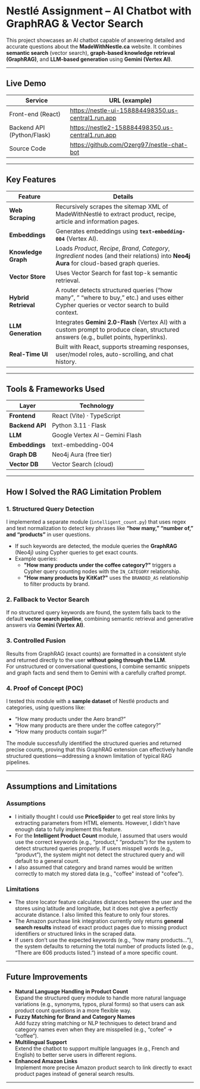 # Nestlé Assignment – AI Chatbot with GraphRAG & Vector Search

This project showcases an AI chatbot capable of answering detailed and accurate questions about the **MadeWithNestle.ca** website. It combines **semantic search** (vector search), **graph-based knowledge retrieval (GraphRAG)**, and **LLM-based generation** using **Gemini (Vertex AI)**.

---

## Live Demo

| Service | URL (example) |
|---------|------------------|
| Front-end (React) | <https://nestle-ui-158884498350.us-central1.run.app> |
| Backend API (Python/Flask) | <https://nestle2-158884498350.us-central1.run.app> |
| Source Code | <https://github.com/Ozerg97/nestle-chat-bot> |

---

## Key Features

| Feature | Details |
|---------|---------|
| **Web Scraping** | Recursively scrapes the sitemap XML of MadeWithNestlé to extract product, recipe, article and information pages. |
| **Embeddings** | Generates embeddings using **`text-embedding-004`** (Vertex AI). |
| **Knowledge Graph** | Loads *Product*, *Recipe*, *Brand*, *Category*, *Ingredient* nodes (and their relations) into **Neo4j Aura** for cloud-based graph queries. |
| **Vector Store** | Uses Vector Search for fast top-k semantic retrieval. |
| **Hybrid Retrieval** | A router detects structured queries (“how many”, ” “where to buy,” etc.) and uses either Cypher queries or vector search to build context. |
| **LLM Generation** | Integrates **Gemini 2.0-Flash** (Vertex AI) with a custom prompt to produce clean, structured answers (e.g., bullet points, hyperlinks). |
| **Real-Time UI** | Built with React, supports streaming responses, user/model roles, auto-scrolling, and chat history. |

---

## Tools & Frameworks Used

| Layer | Technology |
|-------|------------|
| **Frontend** | React (Vite) · TypeScript |
| **Backend API** | Python 3.11 · Flask  |
| **LLM** | Google Vertex AI – Gemini Flash |
| **Embeddings** | text-embedding-004 |
| **Graph DB** | Neo4j Aura (free tier) |
| **Vector DB** | Vector Search (cloud) |

---

## How I Solved the **RAG Limitation Problem**

### 1. Structured Query Detection
I implemented a separate module (`intelligent_count.py`) that uses regex and text normalization to detect key phrases like **“how many,” “number of,” and “products”** in user questions.  
- If such keywords are detected, the module queries the **GraphRAG** (Neo4j) using Cypher queries to get exact counts.  
- Example queries:
  - **"How many products under the coffee category?"** triggers a Cypher query counting nodes with the `IN_CATEGORY` relationship.
  - **"How many products by KitKat?"** uses the `BRANDED_AS` relationship to filter products by brand.
  
### 2. Fallback to Vector Search
If no structured query keywords are found, the system falls back to the default **vector search pipeline**, combining semantic retrieval and generative answers via **Gemini (Vertex AI)**.

### 3. Controlled Fusion
Results from GraphRAG (exact counts) are formatted in a consistent style and returned directly to the user **without going through the LLM**.  
For unstructured or conversational questions, I combine semantic snippets and graph facts and send them to Gemini with a carefully crafted prompt.

### 4. Proof of Concept (POC)
I tested this module with a **sample dataset** of Nestlé products and categories, using questions like:

- “How many products under the Aero brand?”
- “How many products are there under the coffee category?”
- “How many products contain sugar?”

The module successfully identified the structured queries and returned precise counts, proving that this GraphRAG extension can effectively handle structured questions—addressing a known limitation of typical RAG pipelines.

---

## Assumptions and Limitations

### Assumptions
- I initially thought I could use **PriceSpider** to get real store links by extracting parameters from HTML elements. However, I didn't have enough data to fully implement this feature.
- For the **Intelligent Product Count** module, I assumed that users would use the correct keywords (e.g., “product,” “products”) for the system to detect structured queries properly. If users misspell words (e.g., “produvt”), the system might not detect the structured query and will default to a general count.
- I also assumed that category and brand names would be written correctly to match my stored data (e.g., "coffee" instead of "cofee").

### Limitations
- The store locator feature calculates distances between the user and the stores using latitude and longitude, but it does not give a perfectly accurate distance. I also limited this feature to only four stores.
- The Amazon purchase link integration currently only returns **general search results** instead of exact product pages due to missing product identifiers or structured links in the scraped data.
- If users don’t use the expected keywords (e.g., “how many products…”), the system defaults to returning the total number of products listed (e.g., “There are 606 products listed.”) instead of a more specific count.

---

## Future Improvements

- **Natural Language Handling in Product Count**  
  Expand the structured query module to handle more natural language variations (e.g., synonyms, typos, plural forms) so that users can ask product count questions in a more flexible way.
- **Fuzzy Matching for Brand and Category Names**  
  Add fuzzy string matching or NLP techniques to detect brand and category names even when they are misspelled (e.g., “cofee” → “coffee”).
- **Multilingual Support**  
  Extend the chatbot to support multiple languages (e.g., French and English) to better serve users in different regions.
- **Enhanced Amazon Links**  
  Implement more precise Amazon product search to link directly to exact product pages instead of general search results.

---

